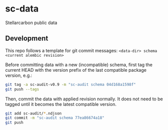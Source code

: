 # sc-data
Stellarcarbon public data

## Development

This repo follows a template for git commit messages:
`<data-dir> schema <current alembic revision>`

Before committing data with a new (incompatible) schema, first tag the current HEAD with the
version prefix of the last compatible package version, e.g.:

```sh
git tag -a sc-audit-v0.9 -m "sc-audit schema 04d168a1598f"
git push --tags
```

Then, commit the data with applied revision normally. It does not need to be tagged until
it becomes the latest compatible version.

```sh
git add sc-audit/*.ndjson
git commit -m "sc-audit schema 77ea86674a18"
git push
```

